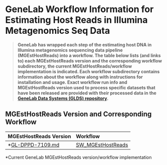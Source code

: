 # GeneLab Workflow Information for Estimating Host Reads in Illumina Metagenomics Seq Data

> **GeneLab has wrapped each step of the estimating host DNA in Illumina metagenomics sequencing data pipeline (MGEstHostReads) into a workflow. The table below lists (and links to) each MGEstHostReads version and the corresponding workflow subdirectory, the current MGEstHostReads/workflow implementation is indicated. Each workflow subdirectory contains information about the workflow along with instructions for installation and usage. Exact workflow run info and MGEstHostReads version used to process specific datasets that have been released are provided with their processed data in the [GeneLab Data Systems (GLDS) repository](https://genelab-data.ndc.nasa.gov/genelab/projects).**  

## MGEstHostReads Version and Corresponding Workflow

|MGEstHostReads Version|Workflow|
|:---------------------|:-------|
|*[GL-DPPD-7109.md](../Pipeline_GL-DPPD-7109_Versions/GL-DPPD-7109.md)|[SW_MGEstHostReads](SW_MGEstHostReads)|

*Current GeneLab MGEstHostReads version/workflow implementation
